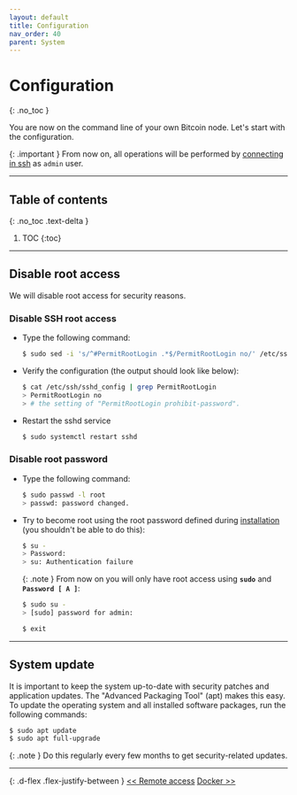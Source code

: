 ```yaml
---
layout: default
title: Configuration
nav_order: 40
parent: System
---
```

<!-- markdownlint-disable MD014 MD022 MD025 MD033 MD040 -->

# Configuration
{: .no_toc }

You are now on the command line of your own Bitcoin node. Let's start with the configuration.

{: .important }
From now on, all operations will be performed by [connecting in ssh](remote-access#access-with-secure-shell) as `admin` user.

---

## Table of contents
{: .no_toc .text-delta }

1. TOC
{:toc}

---

## Disable root access

We will disable root access for security reasons.

### Disable SSH root access

- Type the following command:

  ```sh
  $ sudo sed -i 's/^#PermitRootLogin .*$/PermitRootLogin no/' /etc/ssh/sshd_config
  ```

- Verify the configuration (the output should look like below):

  ```sh
  $ cat /etc/ssh/sshd_config | grep PermitRootLogin
  > PermitRootLogin no
  > # the setting of "PermitRootLogin prohibit-password".
  ```

- Restart the sshd service

  ```sh
  $ sudo systemctl restart sshd
  ```

### Disable root password

- Type the following command:

  ```sh
  $ sudo passwd -l root
  > passwd: password changed.
  ```

- Try to become root using the root password defined during [installation](operating-system#install-debian) (you shouldn't be able to do this):
  
  ```sh
  $ su -
  > Password: 
  > su: Authentication failure
  ```
  
  {: .note }
  From now on you will only have root access using **`sudo`** and **`Password [ A ]`**:
  
  ```sh
  $ sudo su -
  > [sudo] password for admin:

  $ exit
  ```

---

## System update

It is important to keep the system up-to-date with security patches and application updates. The "Advanced Packaging Tool" (apt) makes this easy. To update the operating system and all installed software packages, run the following commands:

```sh
$ sudo apt update
$ sudo apt full-upgrade
```

{: .note }
Do this regularly every few months to get security-related updates.

---

{: .d-flex .flex-justify-between }
[<< Remote access](remote-access)
[Docker >>](docker)
